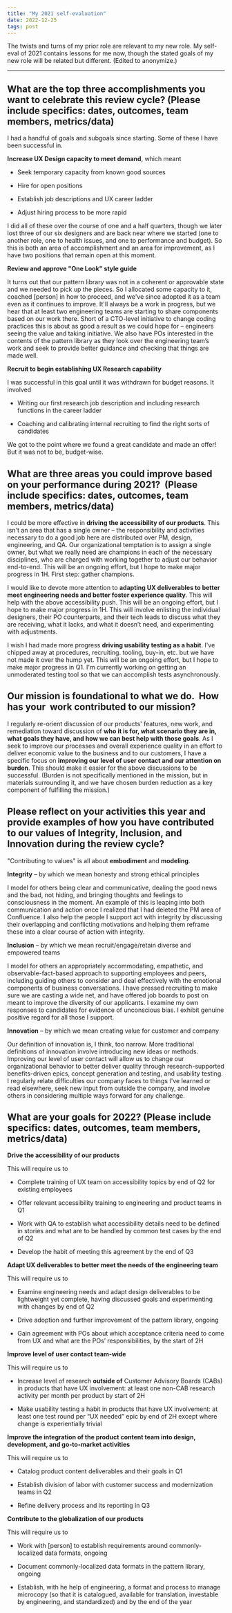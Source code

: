 ```yaml
---
title: "My 2021 self-evaluation"
date: 2022-12-25
tags: post
---
```


The twists and turns of my prior role are relevant to my new role. My self-eval of 2021 contains lessons for me now, though the stated goals of my new role will be related but different. (Edited to anonymize.)

* * *

## **What are the top three accomplishments you want to celebrate this review cycle? (Please include specifics: dates, outcomes, team members, metrics/data)**

I had a handful of goals and subgoals since starting. Some of these I have been successful in.

**Increase UX Design capacity to meet demand**, which meant

- Seek temporary capacity from known good sources

- Hire for open positions

- Establish job descriptions and UX career ladder

- Adjust hiring process to be more rapid

I did all of these over the course of one and a half quarters, though we later lost three of our six designers and are back near where we started (one to another role, one to health issues, and one to performance and budget). So this is both an area of accomplishment and an area for improvement, as I have two positions that remain open at this moment.

**Review and approve "One Look" style guide**

It turns out that our pattern library was not in a coherent or approvable state and we needed to pick up the pieces. So I allocated some capacity to it, coached \[person\] in how to proceed, and we've since adopted it as a team even as it continues to improve. It'll always be a work in progress, but we hear that at least two engineering teams are starting to share components based on our work there. Short of a CTO-level initiative to change coding practices this is about as good a result as we could hope for – engineers seeing the value and taking initiative. We also have POs interested in the contents of the pattern library as they look over the engineering team’s work and seek to provide better guidance and checking that things are made well.

**Recruit to begin establishing UX Research capability**

I was successful in this goal until it was withdrawn for budget reasons. It involved

- Writing our first research job description and including research functions in the career ladder

- Coaching and calibrating internal recruiting to find the right sorts of candidates

We got to the point where we found a great candidate and made an offer! But it was not to be, budget-wise.

## **What are three areas you could improve based on your performance during 2021?  (Please include specifics: dates, outcomes, team members, metrics/data)**

I could be more effective in **driving the accessibility of our products**. This isn't an area that has a single owner – the responsibility and activities necessary to do a good job here are distributed over PM, design, engineering, and QA. Our organizational temptation is to assign a single owner, but what we really need are champions in each of the necessary disciplines, who are charged with working together to adjust our behavior end-to-end. This will be an ongoing effort, but I hope to make major progress in 1H. First step: gather champions.

I would like to devote more attention to **adapting UX deliverables to better meet engineering needs and better foster experience quality**. This will help with the above accessibility push. This will be an ongoing effort, but I hope to make major progress in 1H. This will involve enlisting the individual designers, their PO counterparts, and their tech leads to discuss what they are receiving, what it lacks, and what it doesn’t need, and experimenting with adjustments.

I wish I had made more progress **driving usability testing as a habit**. I've chipped away at procedures, recruiting. tooling, buy-in, etc. but we have not made it over the hump yet. This will be an ongoing effort, but I hope to make major progress in Q1. I'm currently working on getting an unmoderated testing tool so that we can accomplish tests asynchronously.

## **Our mission is foundational to what we do.  How has your  work contributed to our mission?**

I regularly re-orient discussion of our products' features, new work, and remediation toward discussion of **who it is for, what scenario they are in, what goals they have, and how we can best help with those goals**. As I seek to improve our processes and overall experience quality in an effort to deliver economic value to the business and to our customers, I have a specific focus on **improving our level of user contact and our attention on burden**. This should make it easier for the above discussions to be successful. (Burden is not specifically mentioned in the mission, but in materials surrounding it, and we have chosen burden reduction as a key component of fulfilling the mission.)

## **Please reflect on your activities this year and provide examples of how you have contributed to our values of Integrity, Inclusion, and Innovation during the review cycle?**

"Contributing to values" is all about **embodiment** and **modeling**.

**Integrity** – by which we mean honesty and strong ethical principles

I model for others being clear and communicative, dealing the good news and the bad, not hiding, and bringing thoughts and feelings to consciousness in the moment. An example of this is leaping into both communication and action once I realized that I had deleted the PM area of Confluence. I also help the people I support act with integrity by discussing their overlapping and conflicting motivations and helping them reframe these into a clear course of action with integrity.

**Inclusion** – by which we mean recruit/engage/retain diverse and empowered teams

I model for others an appropriately accommodating, empathetic, and observable-fact-based approach to supporting employees and peers, including guiding others to consider and deal effectively with the emotional components of business conversations. I have pressed recruiting to make sure we are casting a wide net, and have offered job boards to post on meant to improve the diversity of our applicants. I examine my own responses to candidates for evidence of unconscious bias. I exhibit genuine positive regard for all those I support.

**Innovation** – by which we mean creating value for customer and company

Our definition of innovation is, I think, too narrow. More traditional definitions of innovation involve introducing new ideas or methods. Improving our level of user contact will allow us to change our organizational behavior to better deliver quality through research-supported benefits-driven epics, concept generation and testing, and usability testing. I regularly relate difficulties our company faces to things I've learned or read elsewhere, seek new input from outside the company, and involve others in considering multiple ways forward for any challenge.

## **What are your goals for 2022? (Please include specifics: dates, outcomes, team members, metrics/data**)

**Drive the accessibility of our products**

This will require us to

- Complete training of UX team on accessibility topics by end of Q2 for existing employees

- Offer relevant accessibility training to engineering and product teams in Q1

- Work with QA to establish what accessibility details need to be defined in stories and what are to be handled by common test cases by the end of Q2

- Develop the habit of meeting this agreement by the end of Q3

**Adapt UX deliverables to better meet the needs of the engineering team**

This will require us to

- Examine engineering needs and adapt design deliverables to be lightweight yet complete, having discussed goals and experimenting with changes by end of Q2

- Drive adoption and further improvement of the pattern library, ongoing

- Gain agreement with POs about which acceptance criteria need to come from UX and what are the POs’ responsibilities, by the start of 2H

**Improve level of user contact team-wide**

This will require us to

- Increase level of research **outside of** Customer Advisory Boards (CABs) in products that have UX involvement: at least one non-CAB research activity per month per product by start of 2H

- Make usability testing a habit in products that have UX involvement: at least one test round per “UX needed” epic by end of 2H except where change is experientially trivial

**Improve the integration of the product content team into design, development, and go-to-market activities**

This will require us to

- Catalog product content deliverables and their goals in Q1

- Establish division of labor with customer success and modernization teams in Q2

- Refine delivery process and its reporting in Q3

**Contribute to the globalization of our products**

This will require us to

- Work with \[person\] to establish requirements around commonly-localized data formats, ongoing

- Document commonly-localized data formats in the pattern library, ongoing

- Establish, with he help of engineering, a format and process to manage microcopy (so that it is catalogued, available for translation, investable by engineering, and standardized) and by the end of the year
